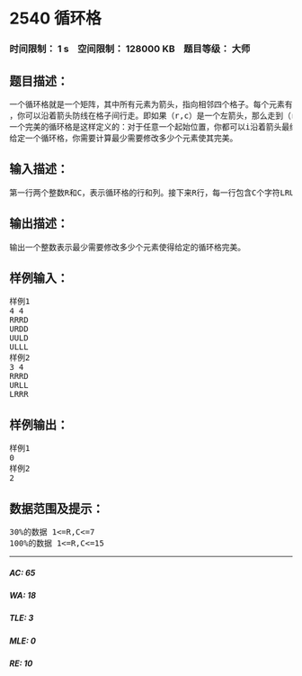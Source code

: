 # 2540 循环格   
### 时间限制： 1 s&nbsp;&nbsp;&nbsp;&nbsp;空间限制： 128000 KB&nbsp;&nbsp;&nbsp;&nbsp;题目等级： 大师  
## 题目描述：  

<pre>
一个循环格就是一个矩阵，其中所有元素为箭头，指向相邻四个格子。每个元素有一个坐标（行，列），其中左上角元素坐标为（0,0）。给定一个起始位置（r，c）  
，你可以沿着箭头防线在格子间行走。即如果（r,c）是一个左箭头，那么走到（r，c-1）;如果是右箭头那么走到（r，c+1）；如果是上箭头那么走到（r-1，c）；如果是下箭头那么走到（r+1，c）；每一行和每一列都是循环的，即如果走出边界，你会出现在另一侧。  
一个完美的循环格是这样定义的：对于任意一个起始位置，你都可以i沿着箭头最终回到起始位置。如果一个循环格不满足完美，你可以随意修改任意一个元素的箭头直到完美。
给定一个循环格，你需要计算最少需要修改多少个元素使其完美。
</pre>
  
  
## 输入描述：  

<pre>
第一行两个整数R和C，表示循环格的行和列。接下来R行，每一行包含C个字符LRUD表示左右上下。
</pre>
  
  
## 输出描述：  

<pre>
输出一个整数表示最少需要修改多少个元素使得给定的循环格完美。
</pre>
  
  
## 样例输入：  

<pre>
样例1
4 4  
RRRD  
URDD  
UULD  
ULLL
样例2
3 4  
RRRD  
URLL  
LRRR
</pre>
  
  
## 样例输出：  

<pre>
样例1
0
样例2
2
</pre>
  
  
## 数据范围及提示：  

<pre>
30%的数据 1<=R,C<=7  
100%的数据 1<=R,C<=15
</pre>
  
  
***  

##### AC: 65  
##### WA: 18  
##### TLE: 3  
##### MLE: 0  
##### RE: 10  
